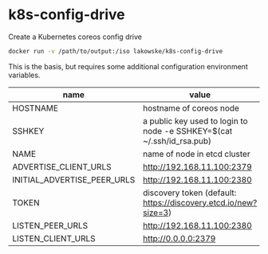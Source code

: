 # k8s-config-drive

Create a Kubernetes coreos config drive

``` bash
docker run -v /path/to/output:/iso lakowske/k8s-config-drive
```
This is the basis, but requires some additional configuration
environment variables.

name                        |   value
--------------------------- | -----------------------
HOSTNAME                    | hostname of coreos node
SSHKEY                      | a public key used to login to node -e SSHKEY=$(cat ~/.ssh/id_rsa.pub)
NAME                        | name of node in etcd cluster
ADVERTISE_CLIENT_URLS       | http://192.168.11.100:2379
INITIAL_ADVERTISE_PEER_URLS | http://192.168.11.100:2380
TOKEN                       | discovery token (default: https://discovery.etcd.io/new?size=3)
LISTEN_PEER_URLS            | http://192.168.11.100:2380
LISTEN_CLIENT_URLS          | http://0.0.0.0:2379
